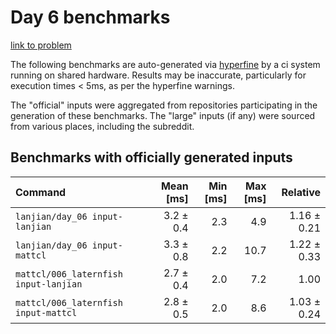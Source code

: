 # Day 6 benchmarks

[link to problem](http://adventofcode.com/2021/day/6)

The following benchmarks are auto-generated via [hyperfine](https://github.com/sharkdp/hyperfine) by a ci system running on shared hardware. Results may be inaccurate, particularly for execution times < 5ms, as per the hyperfine warnings.

The "official" inputs were aggregated from repositories participating in the generation of these benchmarks. The "large" inputs (if any) were sourced from various places, including the subreddit.

## Benchmarks with officially generated inputs
| Command | Mean [ms] | Min [ms] | Max [ms] | Relative |
|:---|---:|---:|---:|---:|
| `lanjian/day_06 input-lanjian` | 3.2 ± 0.4 | 2.3 | 4.9 | 1.16 ± 0.21 |
| `lanjian/day_06 input-mattcl` | 3.3 ± 0.8 | 2.2 | 10.7 | 1.22 ± 0.33 |
| `mattcl/006_laternfish input-lanjian` | 2.7 ± 0.4 | 2.0 | 7.2 | 1.00 |
| `mattcl/006_laternfish input-mattcl` | 2.8 ± 0.5 | 2.0 | 8.6 | 1.03 ± 0.24 |
